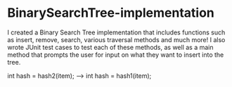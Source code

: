 # BinarySearchTree-implementation
I created a Binary Search Tree implementation that includes functions such as insert, remove, search, various traversal methods and much more! I also wrote JUnit test cases to test each of these methods, as well as a main method that prompts the user for input on what they want to insert into the tree.

int hash = hash2(item); --> int hash = hash1(item);
